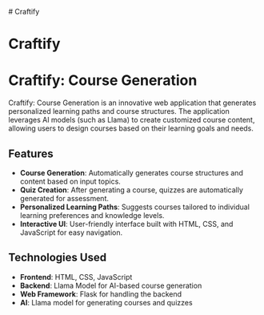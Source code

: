 #   C r a f t i f y 

# Craftify

# Craftify: Course Generation

Craftify: Course Generation is an innovative web application that generates personalized learning paths and course structures. The application leverages AI models (such as Llama) to create customized course content, allowing users to design courses based on their learning goals and needs.

## Features

- **Course Generation**: Automatically generates course structures and content based on input topics.
- **Quiz Creation**: After generating a course, quizzes are automatically generated for assessment.
- **Personalized Learning Paths**: Suggests courses tailored to individual learning preferences and knowledge levels.
- **Interactive UI**: User-friendly interface built with HTML, CSS, and JavaScript for easy navigation.

## Technologies Used

- **Frontend**: HTML, CSS, JavaScript
- **Backend**: Llama Model for AI-based course generation
- **Web Framework**: Flask for handling the backend
- **AI**: Llama model for generating courses and quizzes

